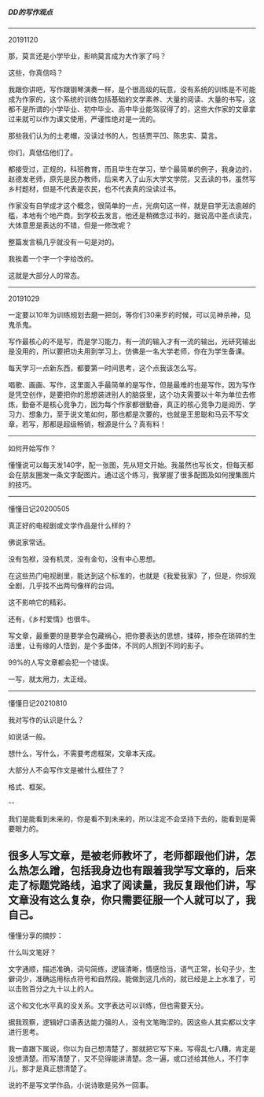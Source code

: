 ##### DD的写作观点

---
20191120

那，莫言还是小学毕业，影响莫言成为大作家了吗？

这些，你真信吗？

我跟你讲吧，写作跟钢琴演奏一样，是个很高级的玩意，没有系统的训练是不可能成为作家的，这个系统的训练包括基础的文学素养、大量的阅读、大量的书写，这都不是所谓的小学毕业、初中毕业、高中毕业能驾驭得了的，这些大作家的文章拿过来就可以作为课文使用，严谨性绝对是一流的。

那些我们认为的土老帽，没读过书的人，包括贾平凹、陈忠实、莫言。

你们，真低估他们了。

都接受过，正规的，科班教育，而且毕生在学习，举个最简单的例子，我身边的，赵德发老师，原先是民办教师，后来考入了山东大学文学院，又去读的书，虽然写乡村题材，但是不代表是农民，也不代表真的没读过书。

作家没有自学成才这个概念，很简单的一点，光病句这一样，就是自学无法逾越的槛，本地有个地产商，到学校去发言，他还是稍微念过书的，据说高中差点读完，大体意思是表达的不错，但是一修改呢？

整篇发言稿几乎就没有一句是对的。

我挨着一个字一个字给改的。

这就是大部分人的常态。

---

20191029

一定要以10年为训练规划去磨一把剑，等你们30来岁的时候，可以见神杀神，见鬼杀鬼。

写作最核心的不是写，而是学习能力，有一流的输入才有一流的输出，光研究输出是没用的，所以要把功夫用到学习上，仿佛是一名大学老师，你在为学生备课。

每天学习一点新东西，都要第一时间思考，这个点我该怎么写。

唱歌、画画、写作，这里面入手最简单的是写作，但是最难的也是写作，因为写作是凭空创作，是要把你的思想装进别人的脑袋里，这个功夫需要以十年为单位去修炼，勤奋不是核心竞争力，因为每个作家都很勤奋，真正的核心竞争力是阅历、学习力、想象力，至于说文笔如何，那也都是次要的，也就是王思聪和马云不写文章，若写，那都是超级畅销，根源是什么？真有料！

---
如何开始写作？

懂懂说可以每天发140字，配一张图，先从短文开始。我虽然也写长文，但每天都会在朋友圈发一条文字配图片。通过这个练习，我掌握了很多配图及如何搜集图片的技巧。

---

懂懂日记20200505

真正好的电视剧或文学作品是什么样的？

佛说家常话。

没有包袱，没有机灵，没有金句，没有中心思想。

在这些热门电视剧里，能达到这个标准的，也就是《我爱我家》了，但是，你综观全剧，几乎找不出两句像样的台词。

这不影响它的精彩。

还有，《乡村爱情》也很牛。

写文章，最重要的是要学会包藏祸心，把你要表达的思想，揉碎，掺杂在琐碎的生活里，让有缘的人悟到，是个多面体，不同的人照到不同的影子。

99%的人写文章都会犯一个错误。

一写，就太用力，太正经。

---
懂懂日记20210810

我对写作的认识是什么？

如说话一般。

想什么，写什么，不需要考虑框架，文章本天成。

大部分人不会写作文是被什么框住了？

格式、框架。

--

我们是能看到未来的，你是看不到未来的，所以注定不会坚持下去的，能看到是需要眼力的。

很多人写文章，是被老师教坏了，老师都跟他们讲，怎么热怎么蹭，包括我身边也有跟着我学写文章的，后来走了标题党路线，追求了阅读量，我反复跟他们讲，写文章没有这么复杂，你只需要征服一个人就可以了，我自己。
---

懂懂分享的摘抄：

什么叫文笔好？

文字通顺，描述准确，词句简练，逻辑清晰，情感恰当，语气正常，长句子少，生僻词少，准确运用标点符号和自然段。能做到这几点的，就已经是上上水准了，可以击败百分之九十以上的人。

这个和文化水平真的没关系。文字表达可以训练，但也需要天分。

据我观察，逻辑好口语表达能力强的人，没有文笔晦涩的。因这些人其实都以文字进行思考。

我一直跟下属说，你以为自己想清楚了，那就把它写下来。写得乱七八糟，肯定是没想清楚。而写清楚了，又不见得能讲清楚。念一遍，或口述给其他人，不打孛儿，那才是真正想清楚了。

说的不是写文学作品，小说诗歌是另外一回事。